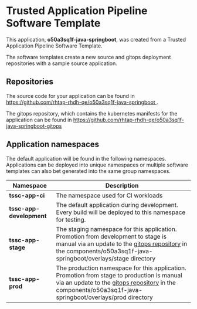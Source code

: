 # Trusted Application Pipeline Software Template

This application, **o50a3sq1f-java-springboot**, was created from a Trusted Application Pipeline Software Template.

The software templates create a new source and gitops deployment repositories with a sample source application. 

## Repositories

The source code for your application can be found in [https://github.com/rhtap-rhdh-qe/o50a3sq1f-java-springboot ](https://github.com/rhtap-rhdh-qe/o50a3sq1f-java-springboot ).
 
The gitops repository, which contains the kubernetes manifests for the application can be found in 
[https://github.com/rhtap-rhdh-qe/o50a3sq1f-java-springboot-gitops ](https://github.com/rhtap-rhdh-qe/o50a3sq1f-java-springboot-gitops ) 

## Application namespaces 

The default application will be found in the following namespaces. Applications can be deployed into unique namespaces or multiple software templates can also bet generated into the same group namespaces.  

|  Namespace   |  Description   |  
| -------- | -------- |
| **tssc-app-ci** | The namespace used for CI workloads |
| **tssc-app-development** | The default application during development. Every build will be deployed to this namespace for testing. |
| **tssc-app-stage** | The staging namespace for this application. Promotion from development to stage is manual via an update to the [gitops repository](https://github.com/rhtap-rhdh-qe/o50a3sq1f-java-springboot-gitops ) in the components/o50a3sq1f-java-springboot/overlays/stage directory |
| **tssc-app-prod** | The production namespace for this application. Promotion from stage to production is manual via an update to the [gitops repository](https://github.com/rhtap-rhdh-qe/o50a3sq1f-java-springboot-gitops ) in the components/o50a3sq1f-java-springboot/overlays/prod directory |